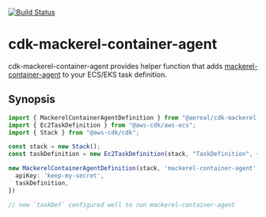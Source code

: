 [![Build Status](https://travis-ci.org/aereal/cdk-mackerel-container-agent.png?branch=master)][travis]

# cdk-mackerel-container-agent

cdk-mackerel-container-agent provides helper function that adds [mackerel-container-agent][] to your ECS/EKS task definition.

## Synopsis

```typescript
import { MackerelContainerAgentDefinition } from "@aereal/cdk-mackerel-container-agent";
import { Ec2TaskDefinition } from "@aws-cdk/aws-ecs";
import { Stack } from "@aws-cdk/cdk";

const stack = new Stack();
const taskDefinition = new Ec2TaskDefinition(stack, "TaskDefinition", {});

new MackerelContainerAgentDefinition(stack, 'mackerel-container-agent', {
  apiKey: 'keep-my-secret',
  taskDefinition,
})

// now `taskDef` configured well to run mackerel-container-agent
```

[travis]: https://travis-ci.org/aereal/cdk-mackerel-container-agent
[aws-cdk]: https://github.com/awslabs/aws-cdk
[mackerel-container-agent]: https://github.com/mackerelio/mackerel-container-agent
